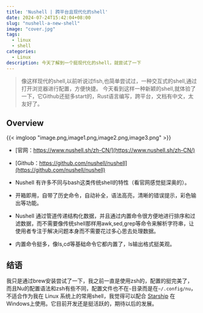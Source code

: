 ```yaml
---
title: 'Nushell | 跨平台且现代化的shell'
date: 2024-07-24T15:42:04+08:00
slug: "nushell-a-new-shell"
image: "cover.jpg"
tags:
  - linux
  - shell
categories:
  - Linux
description: 今天了解到一个挺现代化的shell，就尝试了一下
---
```


> 像这样现代的shell,以前听说过fish,也简单尝试过，一种交互式的shell,通过打开浏览器进行配置，方便快捷。
> 今天看到这样一种新颖的shell,就体验了一下，它Github还挺多start的，Rust语言编写，跨平台，文档有中文，太友好了。

## Overview

{{< imgloop "image.png,image1.png,image2.png,image3.png" >}}

- [官网：https://www.nushell.sh/zh-CN/](https://www.nushell.sh/zh-CN/)
- [Github：https://github.com/nushell/nushell](https://github.com/nushell/nushell)

- Nushell 有许多不同与bash这类传统shell的特性（看官网感觉挺深奥的）。
- 开箱即用，自带了历史命令，自动补全，语法高亮，清晰的错误提示，彩色输出等功能。
- Nushell 通过管道传递结构化数据，并且通过内置命令很方便地进行排序和过滤数据，而不需要像传统shell那样用awk,sed,grep等命令来解析字符串，让使用者专注于解决问题本身而不需要花过多心思去处理数据。
- 内置命令挺多，像ls,cd等基础命令它都内置了，ls输出格式挺美观。

## 结语

我只是通过brew安装尝试了一下，我之前一直是使用zsh的，配置的挺完美了，而且Nu的配置语法和zsh有些不同，配置文件也不在`~`目录而是在`~/.config/nu`，不适合作为我在 Linux 系统上的常用shell，我觉得可以配合 [Starship](https://starship.rs/) 在Windows上使用。它目前开发还是挺活跃的，期待以后的发展。